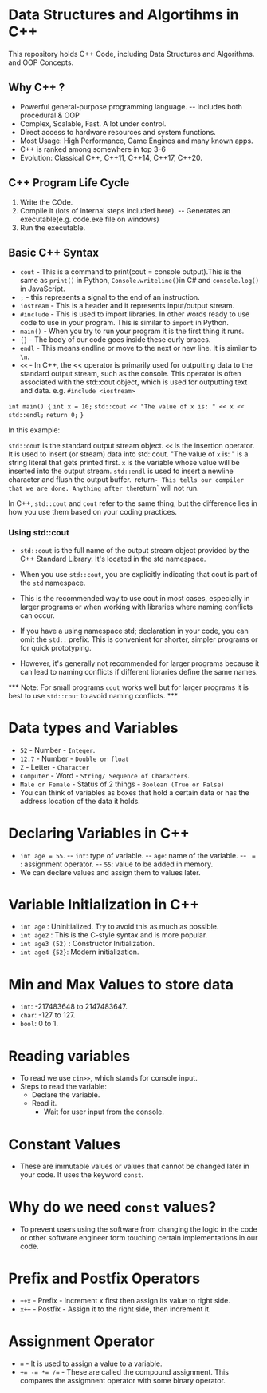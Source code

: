 # Data Structures and Algortihms in C++

This repository holds C++ Code, including Data Structures and Algorithms. and OOP Concepts.

## Why C++ ?
- Powerful general-purpose programming language.
    -- Includes both procedural & OOP
- Complex, Scalable, Fast. A lot under control.
- Direct access to hardware resources and system functions.
- Most Usage: High Performance, Game Engines and many known apps.
- C++ is ranked among somewhere in top 3-6
- Evolution: Classical C++, C++11, C++14, C++17, C++20.

## C++ Program Life Cycle
1. Write the COde.
2. Compile it (lots of internal steps included here).
    -- Generates an executable(e.g. code.exe file on windows)
3. Run the executable.

## Basic C++ Syntax
- `cout` - This is a command to print(cout = console output).This is the same as `print()` in Python, `Console.writeline()`in C# and `console.log()` in JavaScript.
- `;` - this represents a signal to the end of an instruction.
- `iostream` - This is a header and it represents input/output stream. 
- `#include` - This is used to import libraries. In other words ready to use code to use in your program.
This is similar to `import` in Python.
- `main()` - When you try to run your program it is the first thing it runs.
- `{}` - The body of our code goes inside these curly braces.
- `endl` - This means endline or move to the next or new line. It is similar to `\n`.
- `<<` - In C++, the << operator is primarily used for outputting data to the standard output stream, such as the console. This operator is often associated with the std::cout object, which is used for outputting text and data.
e.g.
`#include <iostream>`

`int main() {`
    `int x = 10;`
    `std::cout << "The value of x is: " << x << std::endl;`
    `return 0;`
`}`

In this example:

`std::cout` is the standard output stream object.
`<<` is the insertion operator. It is used to insert (or stream) data into std::cout.
"The value of `x` is: " is a string literal that gets printed first.
`x` is the variable whose value will be inserted into the output stream.
`std::endl` is used to insert a newline character and flush the output buffer.`
`return` - This tells our compiler that we are done. Anything after the `return` will not run.

In C++, `std::cout` and `cout` refer to the same thing, but the difference lies in how you use them based on your coding practices.

### Using std::cout
- `std::cout` is the full name of the output stream object provided by the C++ Standard Library. It's located in the std namespace.

- When you use `std::cout`, you are explicitly indicating that cout is part of the `std` namespace.

- This is the recommended way to use cout in most cases, especially in larger programs or when working with libraries where naming conflicts can occur.

- If you have a using namespace std; declaration in your code, you can omit the `std::` prefix.
This is convenient for shorter, simpler programs or for quick prototyping.

- However, it's generally not recommended for larger programs because it can lead to naming conflicts if different libraries define the same names.

*** Note: For small programs `cout` works well but for larger programs it is best to use `std::cout` to avoid naming conflicts. ***

# Data types and Variables
- `52` - Number - `Integer`.
- `12.7` - Number - `Double or float`
- `Z` - Letter - `Character`
- `Computer` - Word - `String/ Sequence of Characters`.
- `Male or Female` - Status of 2 things - `Boolean (True or False)`
 - You can think of variables as boxes that hold a certain data or has the address location of the data it holds.

 # Declaring Variables in C++
 - `int age = 55`.
    -- `int`: type of variable.
    -- `age`: name of the variable.
    -- ` =` : assignment operator.
    -- `55`: value to be added in memory.
- We can declare values and assign them to values later.

# Variable Initialization in C++
- `int age` : Uninitialized. Try to avoid this as much as possible.
- `int age2` : This is the C-style syntax and is more popular.
- `int age3 (52)` : Constructor Initialization.
- `int age4 {52}`: Modern initialization.

# Min and Max Values to store data
- `int`: -217483648 to 2147483647.
- `char`: -127 to 127.
- `bool`: 0 to 1.
# Reading variables
- To read we use `cin>>`, which stands for console input.
- Steps to read the variable:
    - Declare the variable.
    - Read it.
        - Wait for user input from the console.
# Constant Values
- These are immutable values or values that cannot be changed later in your code. It uses the keyword `const`.

# Why do we need `const` values?
- To prevent users using the software from changing the logic in the code or other software engineer form touching certain implementations in our code.

# Prefix and Postfix Operators
- `++x` - Prefix - Increment x first then assign its value to right side.
- `x++` - Postfix - Assign it to the right side, then increment it.

# Assignment Operator
- `=` - It is used to assign a value to a variable.
- `+= -= *= /=` - These are called the compound assignment. This compares the assigmnent operator with some binary operator.

